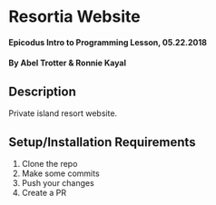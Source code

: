 # Resortia Website

#### Epicodus Intro to Programming Lesson, 05.22.2018

#### By Abel Trotter & Ronnie Kayal

## Description

Private island resort website.

## Setup/Installation Requirements

1. Clone the repo
1. Make some commits
1. Push your changes
1. Create a PR
